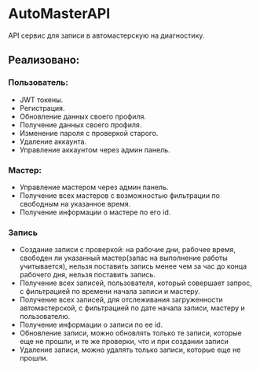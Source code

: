 # AutoMasterAPI

API сервис для записи в автомастерскую на диагностику.


## Реализовано:

### Пользователь:

- JWT токены.
- Регистрация.
- Обновление данных своего профиля.
- Получение данных своего профиля.
- Изменение пароля с проверкой старого.
- Удаление аккаунта.
- Управление аккаунтом через админ панель.

### Мастер:

- Управление мастером через админ панель.
- Получение всех мастеров с возможностью фильтрации по свободным на указанное время.
- Получение информации о мастере по его id.

### Запись

- Создание записи с проверкой: на рабочие дни, рабочее время, свободен ли указанный мастер(запас на выполнение работы
учитывается), нельзя поставить запись менее чем за час до конца рабочего дня, нельзя поставить запись.
- Получение всех записей, пользователя, который совершает запрос, с фильтрацией по времени начала записи и мастеру.
- Получение всех записей, для отслеживания загруженности автомастерской, с фильтрацией по дате начала записи,
мастеру и пользователю.
- Получение информации о записи по ее id.
- Обновление записи, можно обновлять только те записи, которые еще не прошли, и те же проверки, что и при создании
записи
- Удаление записи, можно удалять только записи, которые еще не прошли.

